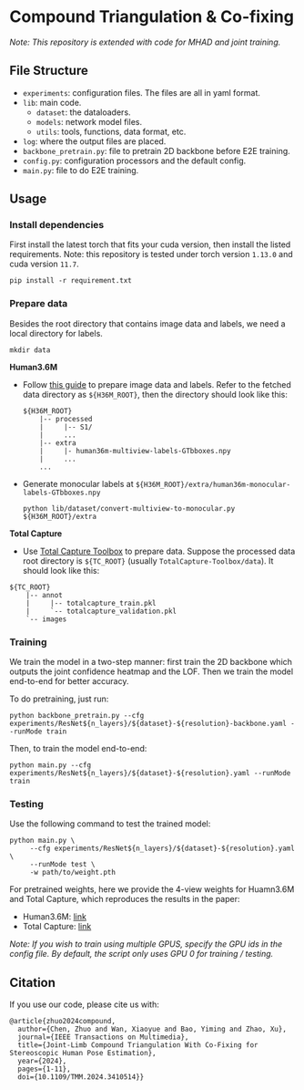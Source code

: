 # Compound Triangulation & Co-fixing

*Note: This repository is extended with code for MHAD and joint training.*

## File Structure

* `experiments`: configuration files. The files are all in yaml format.
* `lib`: main code. 
    * `dataset`: the dataloaders. 
    * `models`: network model files.
    * `utils`: tools, functions, data format, etc.
* `log`: where the output files are placed.
* `backbone_pretrain.py`: file to pretrain 2D backbone before E2E training.
* `config.py`: configuration processors and the default config.
* `main.py`: file to do E2E training.

## Usage

### Install dependencies

First install the latest torch that fits your cuda version, then install the listed requirements. Note: this repository is tested under torch version `1.13.0` and cuda version `11.7`.

```shell
pip install -r requirement.txt
```

### Prepare data

Besides the root directory that contains image data and labels, we need a local directory for labels.

```shell
mkdir data
```

**Human3.6M**

* Follow [this guide](https://github.com/karfly/learnable-triangulation-pytorch/blob/master/mvn/datasets/human36m_preprocessing/README.md) to prepare image data and labels. Refer to the fetched data directory as `${H36M_ROOT}`, then the directory should look like this:
    ```shell
    ${H36M_ROOT}
        |-- processed
        |     |-- S1/
        |     ...
        |-- extra
        |     |- human36m-multiview-labels-GTbboxes.npy
        |     ...
        ...
    ```
* Generate monocular labels at `${H36M_ROOT}/extra/human36m-monocular-labels-GTbboxes.npy`
    ```shell
    python lib/dataset/convert-multiview-to-monocular.py ${H36M_ROOT}/extra
    ```

**Total Capture**

* Use [Total Capture Toolbox](https://github.com/zhezh/TotalCapture-Toolbox) to prepare data. Suppose the processed data root directory is `${TC_ROOT}` (usually `TotalCapture-Toolbox/data`). It should look like this:

```shell
${TC_ROOT}
    |-- annot
    |     |-- totalcapture_train.pkl
    |     `-- totalcapture_validation.pkl
    `-- images
```

### Training

We train the model in a two-step manner: first train the 2D backbone which outputs the joint confidence heatmap and the LOF. Then we train the model end-to-end for better accuracy.

To do pretraining, just run:

```shell
python backbone_pretrain.py --cfg experiments/ResNet${n_layers}/${dataset}-${resolution}-backbone.yaml --runMode train
```

Then, to train the model end-to-end:

```shell
python main.py --cfg experiments/ResNet${n_layers}/${dataset}-${resolution}.yaml --runMode train
```

### Testing

Use the following command to test the trained model:

```shell
python main.py \
     --cfg experiments/ResNet${n_layers}/${dataset}-${resolution}.yaml \
     --runMode test \
     -w path/to/weight.pth
```

For pretrained weights, here we provide the 4-view weights for Huamn3.6M and Total Capture, which reproduces the results in the paper:

* Human3.6M: [link](https://drive.google.com/file/d/1d-CL9Nlzva_llNwRtELt7lGOy_CGgt8z/view?usp=sharing)
* Total Capture: [link](https://drive.google.com/file/d/1sjvx5d7woQKDPkOLiZpoFgRW-9JwFTdU/view?usp=sharing)


*Note: If you wish to train using multiple GPUS, specify the GPU ids in the config file. By default, the script only uses GPU 0 for training / testing.*


## Citation

If you use our code, please cite us with:

```
@article{zhuo2024compound,
  author={Chen, Zhuo and Wan, Xiaoyue and Bao, Yiming and Zhao, Xu},
  journal={IEEE Transactions on Multimedia}, 
  title={Joint-Limb Compound Triangulation With Co-Fixing for Stereoscopic Human Pose Estimation}, 
  year={2024},
  pages={1-11},
  doi={10.1109/TMM.2024.3410514}}
```